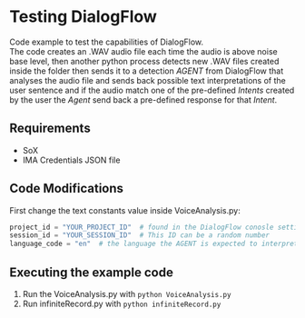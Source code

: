 # Testing DialogFlow

Code example to test the capabilities of DialogFlow.  
The code creates an .WAV audio file each time the audio is above noise base level, then another python process detects new .WAV files created inside the folder then sends it to a detection *AGENT* from DialogFlow that analyses the audio file and sends back possible text interpretations of the user sentence and if the audio match one of the pre-defined *Intents* created by the user the *Agent* send back a pre-defined response for that *Intent*.

## Requirements

+ SoX
+ IMA Credentials JSON file

## Code Modifications

First change the text constants value inside VoiceAnalysis.py:

```python
project_id = "YOUR_PROJECT_ID"  # found in the DialogFlow conosle settings
session_id = "YOUR_SESSION_ID"  # This ID can be a random number
language_code = "en"  # the language the AGENT is expected to interpret
```

## Executing the example code

1. Run the VoiceAnalysis.py with `python VoiceAnalysis.py`
2. Run infiniteRecord.py with `python infiniteRecord.py`

